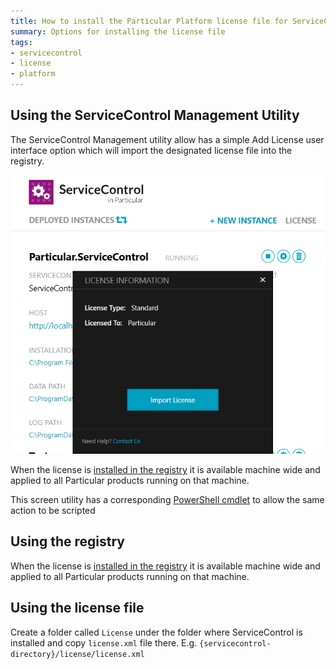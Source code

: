 ```yaml
---
title: How to install the Particular Platform license file for ServiceControl
summary: Options for installing the license file
tags:
- servicecontrol
- license
- platform
---
```


## Using the ServiceControl Management Utility 

The ServiceControl Management utility allow has a simple Add License user interface  option which will import the designated license file into the registry.

![](managementutil-addlicense.png)

When the license is [installed in the registry](/nservicebus/licensing/license-management.md) it is available machine wide and applied to all Particular products running on that machine.

This screen utility has a corresponding [PowerShell cmdlet](installation-powershell/.md) to allow the same action to be scripted   


## Using the registry

When the license is [installed in the registry](/nservicebus/licensing/license-management) it is available machine wide and applied to all Particular products running on that machine.

## Using the license file

Create a folder called `License` under the folder where ServiceControl is installed and copy `license.xml` file there.  E.g.   `{servicecontrol-directory}/license/license.xml`
